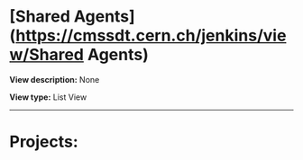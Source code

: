 # [Shared Agents](https://cmssdt.cern.ch/jenkins/view/Shared Agents)

**View description:** None

**View type:** List View

---

# Projects:

